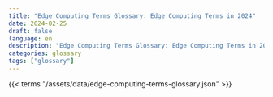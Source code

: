 ```yaml
---
title: "Edge Computing Terms Glossary: Edge Computing Terms in 2024"  
date: 2024-02-25
draft: false
language: en
description: "Edge Computing Terms Glossary: Edge Computing Terms in 2024 | Edge Computing Terms Glossary"
categories: glossary
tags: ["glossary"]
---
```


{{< terms "/assets/data/edge-computing-terms-glossary.json" >}}